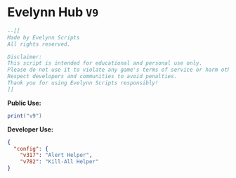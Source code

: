 # Evelynn Hub `V9`
```lua
--[[
Made by Evelynn Scripts
All rights reserved.

Disclaimer:
This script is intended for educational and personal use only.
Please do not use it to violate any game's terms of service or harm other players.
Respect developers and communities to avoid penalties.
Thank you for using Evelynn Scripts responsibly!
]]
```
**Public Use:**
```lua
print("v9")
```
**Developer Use:**
```json
{
  "config": {
    "v317": "Alert Helper",
    "v782": "Kill-All Helper"
}
```
